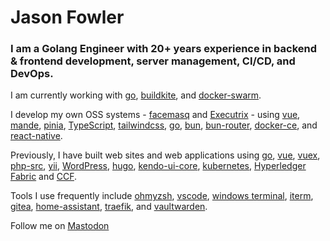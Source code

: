 # Jason Fowler

<!-- <img src="https://s.gravatar.com/avatar/9a0820f30bdb8f2019027357116cfd11?s=300&r=g" align="right" style="display: none" /> -->

### I am a Golang Engineer with 20+ years experience in backend & frontend development, server management, CI/CD, and DevOps.

I am currently working with [go](https://github.com/golang/go), [buildkite](https://github.com/buildkite), and [docker-swarm](https://github.com/docker/docker-ce).

I develop my own OSS systems - [facemasq](https://git.phalacee.com/Brazen/facemasq) and [Executrix](https://git.phalacee.com/Executrix) - using [vue](https://github.com/vuejs/vue), [mande](https://github.com/posva/mande), [pinia](https://github.com/vuejs/pinia), [TypeScript](https://github.com/microsoft/TypeScript/), [tailwindcss](https://github.com/tailwindcss/tailwindcss), [go](https://github.com/golang/go), [bun](https://github.com/uptrace/bun), [bun-router](https://github.com/uptrace/bunrouter), [docker-ce](https://github.com/docker/docker-ce), and [react-native](https://github.com/facebook/react-native).

Previously, I have built web sites and web applications using [go](https://github.com/golang/go), [vue](https://github.com/vuejs/vue), [vuex](https://github.com/vuejs/vuex), [php-src](https://github.com/php/php-src), [yii](https://github.com/yiisoft/yii), [WordPress](https://github.com/WordPress/WordPress), [hugo](https://github.com/gohugoio/hugo), [kendo-ui-core](https://github.com/telerik/kendo-ui-core), [kubernetes](https://github.com/kubernetes/kubernetes), [Hyperledger Fabric](https://github.com/hyperledger/fabric) and [CCF](https://github.com/microsoft/CCF).

Tools I use frequently include [ohmyzsh](https://github.com/ohmyzsh/ohmyzsh), [vscode](https://github.com/microsoft/vscode), [windows terminal](https://github.com/microsoft/terminal), [iterm](https://github.com/gnachman/iTerm2), [gitea](https://github.com/go-gitea/gitea), [home-assistant](https://github.com/home-assistant/core), [traefik](https://github.com/containous/traefik), and [vaultwarden](https://github.com/dani-garcia/vaultwarden).


Follow me on <a rel="me" href="https://mastodon.social/@jsnfwlr">Mastodon</a>
